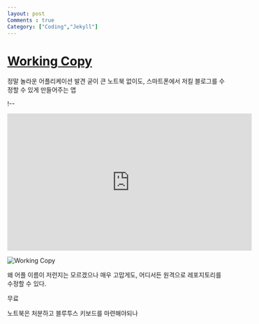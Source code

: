 ```yaml
---
layout: post
Comments : true
Category: ["Coding","Jekyll"]
---
```


# [Working Copy](https://workingcopyapp.com/)

정말 놀라운 어플리케이션 발견
굳이 큰 노트북 없이도, 스마트폰에서 저킬 블로그를 수정할 수 있게 만들어주는 앱

!--

<iframe width="560" height="315" src="https://www.youtube.com/embed/ZMq3b9qIF2E" frameborder="0" allow="accelerometer; autoplay; encrypted-media; gyroscope; picture-in-picture" allowfullscreen></iframe>

![Working Copy](https://i.imgur.com/eP2InWl.png)

왜 어플 이름이 저런지는 모르겠으나
매우 고맙게도, 어디서든 원격으로 레포지토리를 수정할 수 있다.

무료

노트북은 처분하고 블루투스 키보드를 마련해야되나
